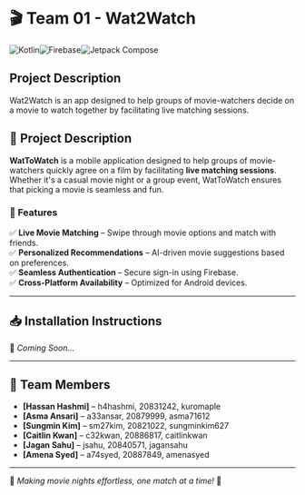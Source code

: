 # 🎬 Team 01 - Wat2Watch
![Kotlin](https://img.shields.io/badge/Kotlin-%230095D5.svg?&style=for-the-badge&logo=kotlin&logoColor=white)![Firebase](https://img.shields.io/badge/Firebase-%23FFCA28.svg?&style=for-the-badge&logo=firebase&logoColor=white)![Jetpack Compose](https://img.shields.io/badge/Jetpack_Compose-%234285F4.svg?style=for-the-badge&logo=android&logoColor=white)
## Project Description
Wat2Watch is an app designed to help groups of movie-watchers 
decide on a movie to watch together by facilitating live matching sessions.

## 📌 Project Description
**WatToWatch** is a mobile application designed to help groups of movie-watchers quickly agree on a film by facilitating **live matching sessions**. Whether it's a casual movie night or a group event, WatToWatch ensures that picking a movie is seamless and fun.

### 🎯 Features
✅ **Live Movie Matching** – Swipe through movie options and match with friends.\
✅ **Personalized Recommendations** – AI-driven movie suggestions based on preferences.\
✅ **Seamless Authentication** – Secure sign-in using Firebase.\
✅ **Cross-Platform Availability** – Optimized for Android devices.

---

## 📥 Installation Instructions
📌 *Coming Soon...*

---

## 👥 Team Members
- **[Hassan Hashmi]** – h4hashmi, 20831242, kuromaple
- **[Asma Ansari]** – a33ansar, 20879999, asma71612
- **[Sungmin Kim]** – sm27kim, 20821022, sungminkim627
- **[Caitlin Kwan]** – c32kwan, 20886817, caitlinkwan
- **[Jagan Sahu]** – jsahu, 20840571, jagansahu
- **[Amena Syed]** – a74syed, 20887849, amenasyed

---

🚀 *Making movie nights effortless, one match at a time!* 🍿  
